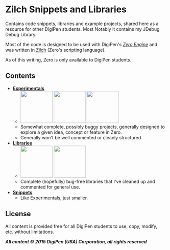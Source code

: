 # Zilch Snippets and Libraries
Contains code snippets, libraries and example projects, shared here as a resource for other DigiPen students. Most Notably it contains my JDebug Debug Library.

Most of the code is designed to be used with DigiPen's *<a href=zero.digipen.edu>Zero Engine</a>* and was written in <a href=http://zero.digipen.edu/Zilch.html>Zilch</a> (Zero's scripting language).

As of this writing, Zero is only available to DigiPen students.



## Contents
* **<a href=https://github.com/JohannesMP/Zilch-Snippets-and-Libraries/tree/master/Experimentals>Experimentals</a>**
  * <img height=100 src=https://camo.githubusercontent.com/4db4a325b294cad724bd958c82bea6138e537a6a/687474703a2f2f692e696d6775722e636f6d2f627234513831362e706e67 /> <img height=100 src=https://camo.githubusercontent.com/795dd9013f9dea32a49e953d2f29536e0c30c0ca/687474703a2f2f692e696d6775722e636f6d2f3949663373656f2e706e67 /> <img height=100 src=https://camo.githubusercontent.com/3f4802dd46df9033aa387508d1f85701f62683f2/687474703a2f2f692e696d6775722e636f6d2f334a6e637535572e706e67 />
  * Somewhat complete, possibly buggy projects, generally designed to explore a given idea, concept or feature in Zero.
  * Generally won't be well commented or cleanly structured
* **<a href=https://github.com/JohannesMP/Zilch-Snippets-and-Libraries/tree/master/Libraries>Libraries</a>**
  * <img height=100 src=https://camo.githubusercontent.com/488b38827ea2df0852c1de9549bfb67395b5518d/687474703a2f2f692e696d6775722e636f6d2f374c39567938452e706e672f /> <img height=100 src=https://camo.githubusercontent.com/ece0fd0eed3dffa48e7c2a5ea831307bfdd67a3b/687474703a2f2f692e696d6775722e636f6d2f747241323650482e706e67 />
  * Complete (hopefully) bug-free libraries that I've cleaned up and commented for general use.
* **<a href=https://github.com/JohannesMP/Zilch-Snippets-and-Libraries/tree/master/Snippets>Snippets</a>**
  * Like Experimentals, just smaller.

## License

All content is provided free for all DigiPen students to use, copy, modify, etc. without limitations.

***All content © 2015 DigiPen (USA) Corporation, all rights reserved***


